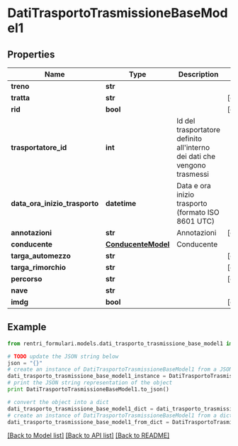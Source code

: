 # DatiTrasportoTrasmissioneBaseModel1


## Properties
Name | Type | Description | Notes
------------ | ------------- | ------------- | -------------
**treno** | **str** |  | 
**tratta** | **str** |  | [optional] 
**rid** | **bool** |  | [optional] 
**trasportatore_id** | **int** | Id del trasportatore definito all&#39;interno dei dati che vengono trasmessi | 
**data_ora_inizio_trasporto** | **datetime** | Data e ora inizio trasporto (formato ISO 8601 UTC) | 
**annotazioni** | **str** | Annotazioni | [optional] 
**conducente** | [**ConducenteModel**](ConducenteModel.md) | Conducente | 
**targa_automezzo** | **str** |  | [optional] 
**targa_rimorchio** | **str** |  | [optional] 
**percorso** | **str** |  | [optional] 
**nave** | **str** |  | 
**imdg** | **bool** |  | [optional] 

## Example

```python
from rentri_formulari.models.dati_trasporto_trasmissione_base_model1 import DatiTrasportoTrasmissioneBaseModel1

# TODO update the JSON string below
json = "{}"
# create an instance of DatiTrasportoTrasmissioneBaseModel1 from a JSON string
dati_trasporto_trasmissione_base_model1_instance = DatiTrasportoTrasmissioneBaseModel1.from_json(json)
# print the JSON string representation of the object
print DatiTrasportoTrasmissioneBaseModel1.to_json()

# convert the object into a dict
dati_trasporto_trasmissione_base_model1_dict = dati_trasporto_trasmissione_base_model1_instance.to_dict()
# create an instance of DatiTrasportoTrasmissioneBaseModel1 from a dict
dati_trasporto_trasmissione_base_model1_from_dict = DatiTrasportoTrasmissioneBaseModel1.from_dict(dati_trasporto_trasmissione_base_model1_dict)
```
[[Back to Model list]](../README.md#documentation-for-models) [[Back to API list]](../README.md#documentation-for-api-endpoints) [[Back to README]](../README.md)


